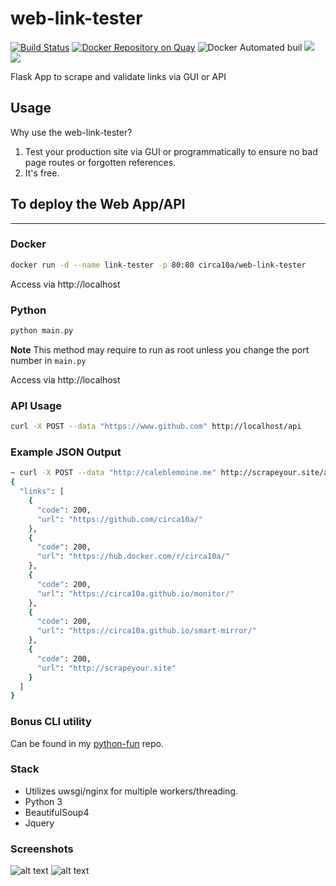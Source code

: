 # web-link-tester
[![Build Status](https://travis-ci.org/circa10a/web-link-tester.svg?branch=master)](https://travis-ci.org/circa10a/web-link-tester)
[![Docker Repository on Quay](https://quay.io/repository/circa10a/web-link-tester/status "Docker Repository on Quay")](https://quay.io/repository/circa10a/web-link-tester)
![Docker Automated buil](https://img.shields.io/docker/automated/jrottenberg/ffmpeg.svg)
[![](https://images.microbadger.com/badges/image/circa10a/web-link-tester.svg)](https://microbadger.com/images/circa10a/web-link-tester "Get your own image badge on microbadger.com")
[![](https://images.microbadger.com/badges/version/circa10a/web-link-tester.svg)](https://microbadger.com/images/circa10a/web-link-tester "Get your own version badge on microbadger.com")

Flask App to scrape and validate links via GUI or API

## Usage
Why use the web-link-tester?

1) Test your production site via GUI or programmatically to ensure no bad page routes or forgotten references.
2) It's free.

## To deploy the Web App/API
---

### Docker

```bash
docker run -d --name link-tester -p 80:80 circa10a/web-link-tester
```

Access via http://localhost

### Python

```bash
python main.py 
```
**Note** This method may require to run as root unless you change the port number in `main.py`

Access via http://localhost

### API Usage

```bash
curl -X POST --data "https://www.github.com" http://localhost/api
```

### Example JSON Output

```bash
~ curl -X POST --data "http://caleblemoine.me" http://scrapeyour.site/api
{
  "links": [
    {
      "code": 200,
      "url": "https://github.com/circa10a/"
    },
    {
      "code": 200,
      "url": "https://hub.docker.com/r/circa10a/"
    },
    {
      "code": 200,
      "url": "https://circa10a.github.io/monitor/"
    },
    {
      "code": 200,
      "url": "https://circa10a.github.io/smart-mirror/"
    },
    {
      "code": 200,
      "url": "http://scrapeyour.site"
    }
  ]
}
```

### Bonus CLI utility
Can be found in my [python-fun](https://github.com/circa10a/python-fun) repo.

### Stack
- Utilizes uwsgi/nginx for multiple workers/threading.
- Python 3
- BeautifulSoup4
- Jquery

### Screenshots

![alt text](https://i.imgur.com/cwC8HcK.png)
![alt text](https://i.imgur.com/9l6OHDX.png)
